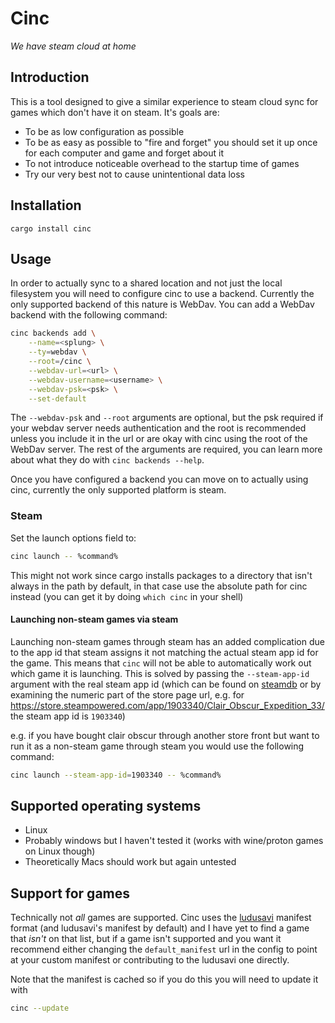 # Cinc
_We have steam cloud at home_

## Introduction

This is a tool designed to give a similar experience to steam cloud sync for games which don't have it
on steam. It's goals are:

- To be as low configuration as possible
- To be as easy as possible to "fire and forget" you should set it up once for each computer and game and forget about it
- To not introduce noticeable overhead to the startup time of games
- Try our very best not to cause unintentional data loss

## Installation

`cargo install cinc`

## Usage

In order to actually sync to a shared location and not just the local filesystem you will need to configure
cinc to use a backend. Currently the only supported backend of this nature is WebDav. You can add a WebDav
backend with the following command:

```bash
cinc backends add \
    --name=<splung> \
    --ty=webdav \
    --root=/cinc \
    --webdav-url=<url> \
    --webdav-username=<username> \
    --webdav-psk=<psk> \
    --set-default
```

The `--webdav-psk` and `--root` arguments are optional, but the psk required if
your webdav server needs authentication and the root is recommended unless you
include it in the url or are okay with cinc using the root of the WebDav
server. The rest of the arguments are required, you can learn more about what
they do with `cinc backends --help`.

Once you have configured a backend you can move on to actually using cinc,
currently the only supported platform is steam.

### Steam

Set the launch options field to:

```bash
cinc launch -- %command%
```

This might not work since cargo installs packages to a directory that isn't
always in the path by default, in that case use the absolute path for cinc
instead (you can get it by doing `which cinc` in your shell)

#### Launching non-steam games via steam

Launching non-steam games through steam has an added complication due to the
app id that steam assigns it not matching the actual steam app id for the game.
This means that `cinc` will not be able to automatically work out which game it
is launching. This is solved by passing the `--steam-app-id` argument with the
real steam app id (which can be found on [steamdb] or by examining the numeric
part of the store page url, e.g. for
<https://store.steampowered.com/app/1903340/Clair_Obscur_Expedition_33/> the
steam app id is `1903340`)

e.g. if you have bought clair obscur through another store front but want to run
it as a non-steam game through steam you would use the following command:

```bash
cinc launch --steam-app-id=1903340 -- %command%
```

## Supported operating systems

- Linux
- Probably windows but I haven't tested it (works with wine/proton games on Linux though)
- Theoretically Macs should work but again untested

## Support for games

Technically not _all_ games are supported. Cinc uses the
[ludusavi](https://github.com/mtkennerly/ludusavi) manifest format (and
ludusavi's manifest by default) and I have yet to find a game that _isn't_ on
that list, but if a game isn't supported and you want it recommend either changing
the `default_manifest` url in the config to point at your custom manifest or contributing
to the ludusavi one directly.

Note that the manifest is cached so if you do this you will need to update it with

```bash
cinc --update
```

[steamdb]: https://steamdb.info/
